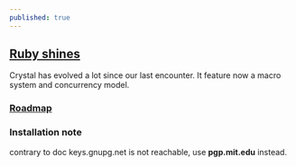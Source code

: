 ```yaml
---
published: true
---
```

## [Ruby shines](https://crystal-lang.org/)
Crystal has evolved a lot since our last encounter.
It feature now a macro system and concurrency model.

### [Roadmap](https://github.com/crystal-lang/crystal/wiki/Roadmap)

### Installation note
contrary to doc keys.gnupg.net is not reachable,
use **pgp.mit.edu** instead.


